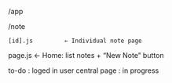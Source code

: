 /app

  /note

    [id].js         ← Individual note page

  page.js           ← Home: list notes + “New Note” button

to-do :
loged in user central page : in progress


